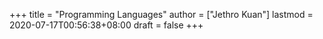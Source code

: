 +++
title = "Programming Languages"
author = ["Jethro Kuan"]
lastmod = 2020-07-17T00:56:38+08:00
draft = false
+++
